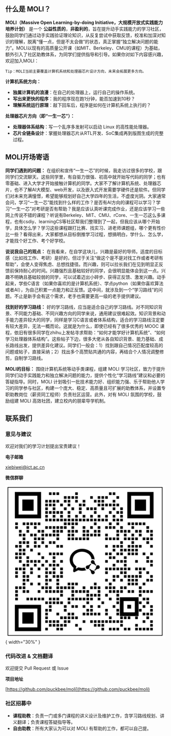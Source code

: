 ## **什么是 MOLI？**

**MOLI（Massive Open Learning-by-doing Initiative，大规模开放式实践能力培养计划）** 是一个 **公益性质的**，**非盈利的**，旨在提升动手实践能力的学习社区，鼓励同学们通过动手实践验证理论知识，从反复尝试中获取反馈，校准和加深对知识的理解，脱离“懂一点，但是不太会做”的状态，真正掌握“独立解决问题的能力”。MOLI以现有的高质量公开课（如MIT、Berkeley、CMU的课程）为基础，额外引入了社区助教体系，为同学们提供指导和引导。如果你对如下内容感兴趣，欢迎加入MOLI：

    Tip：MOLI当前主要覆盖计算机系统和处理器芯片设计方向，未来会拓展更多方向。

**计算机系统方向：** 

* **独属计算机的浪漫**：在自己的处理器上，运行自己的操作系统。
* **写出来更快的程序**：我的程序现在跑1分钟，能否加速到10秒？
* **理解系统运行原理**：敲下回车后，程序是如何在计算机系统上执行的？

**处理器芯片方向（即“一生一芯”）：**

* **处理器体系结构**：写一个乱序多发射可以启动 Linux 的高性能处理器。
* **芯片全链条设计**：掌握处理器芯片从RTL开发、SoC集成再到版图生成的完整过程。

## **MOLI开场寄语**

**同学们遇到的问题：** 在组织和宣传“一生一芯”的时候，我走访过很多的学校，跟同学们交流聊天。这些同学里，有自驱力很强、初高中就开始写代码的同学；也有零基础、进入大学才开始接触计算机的同学。大家不了解计算机系统、处理器芯片，也不了解AI大模型、web开发，以及嵌入式开发需要学硬件还是软件。但同学们对未来充满憧憬，希望能够规划好自己大学四年的生活，不虚度光阴。大家通常会问，学习“一生一芯”能找到什么样的工作？是否有AI方向的课程可以学习？学习“一生一芯”对考研是否有帮助？我是应该认真听课完成作业，还是应该学习一些网上传说不错的课程？听说有Berkeley、MIT、CMU、rCore、一生一芯这么多课程，也有csdiy、learningCS等社区帮我们整理到了一起，但我应该从哪个开始学，具体怎么学？学习这些课程跟打比赛、找实习、进老师课题组，哪个更有性价比一些？看得出来，大家都想从目标倒推学习过程，想搞明白，学什么、怎么学，才能找个好工作、考个好学校。

**说说我自己的观点：** 在我看来，在自学这块儿，兴趣是最好的导师。适度的目标感（比如找工作、考研）是好的，但过于关注“做这个是不是对找工作或者考研有帮助”，会使人变得焦虑、总想找捷径。而兴趣，则可以拉长我们在见到明显正反馈前保持耐心的时间。兴趣强烈且基础较好的同学，会很明显能体会到这一点。兴趣不明确且基础较弱的同学，可以试着迈出小碎步、获得正反馈、激发兴趣。动手起来，学些C语言（如果你喜欢的是计算机系统）、学点python（如果你喜欢算法或者AI），为自己积累一点能力和正反馈。这中间，就涉及到一个“学习路线”的问题。不止是新手会有这个需求，老手也需要更高一级的老手提供建议。

**找到好的学习路线：** 好的学习路线，应当是适合自己的学习路线。对不同知识背景、不同能力基础、不同兴趣方向的同学来说，通用建议很难起效。知识背景和动手能力差异较大的同学，同样是学习C语言或者体系结构，适合的学习路线注定要有较大差异，无法一概而论。这就是为什么，即使已经有了很多优秀的 MOOC 课程，依旧有很多同学在zhihu上发帖寻求帮助：“如何才能学好计算机系统”、“如何学习处理器体系结构”。这些帖子下边，很多大佬从各自知识背景、能力基础、成长路线出发，提供差异化建议。同学们一般会：1）找到跟自己情况匹配度较高的问题或帖子，直接采纳；2）找出多个高赞贴共通的内容，再结合个人情况调整修剪，自制学习路线。

**MOLI的目标：** 围绕计算机系统等动手类课程，组建 MOLI 学习社区，致力于提升同学们动手实践能力和独立解决问题的能力，提供个性化“学习路线”建议和必要的答疑指导。同时，MOLI 计划吸引一批技术能力好、组织能力强、乐于帮助他人学习的同学参与社区，构建一个庞大、稳定、高质量且可扩展的助教体系，并设置专职助教岗位（薪资同工程师）负责社区运营。此外，对有 MOLI 氛围的学校，鼓励组建 MOLI 高效社团，建立校内的朋辈导学机制。

## 联系我们

### **意见与建议**

欢迎对我们的学习计划提出宝贵建议！

**电子邮箱**

xiebiwei@ict.ac.cn

**微信群聊**

![微信群聊](Contact_wechat.png){ width="30%" }

### **代码改进 & 文档翻译**

欢迎提交 Pull Request 或 Issue

**项目地址**

[https://github.com/puckbee/moli](https://github.com/puckbee/moli)

### **社区招募中**

* **课程助教**：负责一门或多门课程的讲义设计及维护工作，含学习路线规划、讲义翻译；负责课程答疑指导等。
* **自由助教**：所有大家认为可以对 MOLI 有帮助的工作，都可以自己提。


<!--
如果我们把学习作为一项生产活动，那么它具备两个方面。一个是学生本人，一个是学习内容。涉及学生本人的是：知识背景、能力基础、兴趣方向；涉及学习内容的是：这个讲义是面向什么人群设计的、偏理论还是偏动手、难度大小、坡度大小、是否已经经过很多人检验有效、是否能找着人请教等等。

学习活动，就跟种地差不多，是学生作用于讲义的一个过程。其原理，跟学习如何种麦子、种玉米、种水稻，都差不多。至少在初级阶段的学习活动中，我认为相差并不多，都是熟练活儿。或许根据个人特点不同，在学习不同内容的时候，会各有擅长，但终归是可以靠勤奋和时间投入弥补的，天赋并非必要的。这里我的理解，初级阶段的学习，跟画画、音乐也都差不多，虽然我不太懂画画和音乐，但我想多下些功夫，即使成不了画家和音乐家，但能练习几首曲子，日常自娱，应该是问题不大的。

如果你曾经掌握或者学习过任何一项技能，可能是养花、养鱼、养牛、唱歌、画画、唱歌、骑自行车；喜欢语文、喜欢数学等等。你应该就很快能感受到，学习编程，尤其是初级阶段的编程，并不会有什么不同。无非是看书、模仿、尝试、请教。统归一句话，如果还没学会，多思考、多问、多试几次就好了。

有人会想说，如果针对每个人，都能够定制学习路线，那一定是一个浩大的工作量，需要很多助教才行。是的，我也这么认为。这也正是 MOLI 想要做的：构建一个庞大、稳定、高质量且可扩展的助教体系，支撑 MOLI 学习社区。MOLI团队一方面会设置专职助教岗位（薪资同工程师），一方面计划充分发动社区，吸收技术水平好、组织能力强、乐于帮助他人的同学，共同推动 MOLI 社区，帮助全国数十万学生提升动手能力。

如果你从 MOLI 中收益，受到他人指导，省掉了大量时间，考上了还不错的研究生，找到了还不错的工作。你会愿意每周拿出几个小时来，帮助你的师弟师妹们学习和成长吗？在我看来，即使不是每个人都愿意，但终归在 100个人里，是能找到 1个人的吧。这就已经很难得可贵了。
-->



<!--比如，如果你现在读大一，以后想找个AI芯片方向的工作或者研究生。但这个目标不太具体，你可以先去学习一下数字电路、verilog、五级流水线，写个简单的处理器，看看自己是不是真的喜欢处理器芯片，再去学学AI，了解AI芯片的基本原理，然后再判断自己是否真的“从技术角度”喜欢AI芯片。只盯着AI芯片这种大目标是没用的，要从基础做起，一点点积累能力基础和正反馈。直到你真的了解AI芯片了，你的兴趣和喜欢，才是有依据的。否则就只是一个“想法”而已，没啥用的。那么，这里有涉及到了一个“学习路线”问题。也就是说，如果我想学习xxx，我应当如何规划学习路线。不止是新手会有这个疑问，老手也需要更高一级的老手提供建议。

我们不会因为“应该好好学习，争取考上好大学”，就能考上好大学；也不会因为“别人都说21岁了就该找个女朋友”，就能找到个女朋友。同理，我们并不会因为“大家都说计算机专业的学生就应该学好编程、集成电路的学生就应该会设计芯片”，就对编程和芯片感兴趣，并且顺理成章地成为一个编程专家或者芯片专家。当然，兴趣并不总是天生的。我们对很多事物的兴趣，可以靠偶尔的正反馈被发掘和激发出来，再通过不断的正反馈被培养和提升上去。需要指出的是，这里讲的是“自学”。如果是科班教学，或者是培训班教学，只要按部就班，也是能达到个不错水平的。

 **我自己的自学历程：** 我05年入学读大一。当时，我们高中班上有不少同学复读。高三暑假的时候，我萌生了一个想法：“如果我能够建一个网站，请今年去读大学的同学们，陆续把自己专业或相邻专业的情况都放到网站上”，应该能给复读后第二年报志愿的同学，提供很大的帮助。至少，大家就不需要两眼一摸黑的报志愿了。暑假等着入学的时候，还在县城音像店买了一张“网页设计三剑客”的光盘，但很可惜，我没有电脑，也不知道光盘怎么用。但只是揣着这张光盘，就已经感觉很幸福了。大一入学，我就开始琢磨怎么建网站，去网吧查资料。大一上，我开始学习 HTML 和 JavaScript，用FTP上传网站源码，用Windows IIS搭建本地网站(localhost)，用网上的开源代码搭建论坛，很快我就有了自己的域名和网站，并且痴迷其中，学习网页特效（那会儿我们能学习到的网页特效大多数还是“有朵花跟着鼠标走、有个图片在页面上来回乱撞、图片轮播”这种）。此外，大一上学习C语言，也让我收获很大。不得不说，给舍友、班上其他同学、隔壁班女生做考前辅导，确实非常能满足我的虚荣心。为了能够“人前显贵”，我投入了大量时间，反复学习谭浩强老师的C语言教材。
-->


